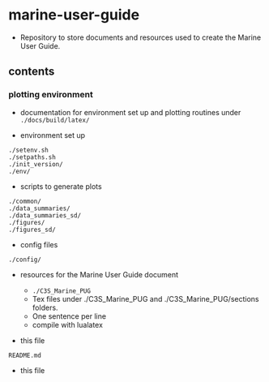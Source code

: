 # marine-user-guide
- Repository to store documents and resources used to create the Marine User Guide.

## contents


### plotting environment
* documentation for environment set up and plotting routines under ```./docs/build/latex/```

* environment set up
```
./setenv.sh
./setpaths.sh
./init_version/
./env/
```

* scripts to generate plots
```
./common/
./data_summaries/
./data_summaries_sd/
./figures/
./figures_sd/
```

* config files
```
./config/
```

* resources for the Marine User Guide document
  - ``` ./C3S_Marine_PUG ```
  - Tex files under ./C3S_Marine_PUG and ./C3S_Marine_PUG/sections folders.
  - One sentence per line
  - compile with lualatex

* this file
```
README.md
```
* this file


